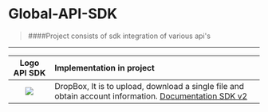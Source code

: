 # Global-API-SDK


>####Project consists of sdk integration of various api's
***


Logo API SDK    | Implementation in project
|:-------------:|:--------------|
![](https://cfl.dropboxstatic.com/static/images/icons/blue_dropbox_glyph-vflOJKOUw.png)   | DropBox, It is to upload, download a single file and obtain account information. [Documentation SDK v2](https://www.dropbox.com/developers/documentation/http/documentation)
